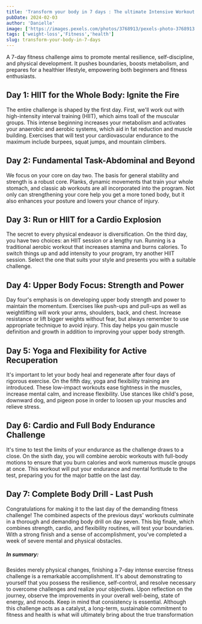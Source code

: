 ```yaml
---
title: 'Transform your body in 7 days : The ultimate Intensive Workout Fitness Challenge'
pubDate: 2024-02-03
author: 'Danielle'
image: ['https://images.pexels.com/photos/3768913/pexels-photo-3768913.jpeg']
tags: ['weight-loss','Fitness','health']
slug: transform-your-body-in-7-days
---
```



A 7-day fitness challenge aims to promote mental resilience, self-discipline, and physical development. It pushes boundaries, boosts metabolism, and prepares for a healthier lifestyle, empowering both beginners and fitness enthusiasts.



## **Day 1: HIIT for the Whole Body: Ignite the Fire**

The entire challenge is shaped by the first day. First, we'll work out with high-intensity interval training (HIIT), which aims toall of the muscular groups. This intense beginning increases your metabolism and activates your anaerobic and aerobic systems, which aid in fat reduction and muscle building. Exercises that will test your cardiovascular endurance to the maximum include burpees, squat jumps, and mountain climbers.


## **Day 2: Fundamental Task-Abdominal and Beyond**

We focus on your core on day two. The basis for general stability and strength is a robust core. Planks, dynamic movements that train your whole stomach, and classic ab workouts are all incorporated into the program. Not only can strengthening your core help you get a more toned body, but it also enhances your posture and lowers your chance of injury.

## **Day 3: Run or HIIT for a Cardio Explosion**

The secret to every physical endeavor is diversification. On the third day, you have two choices: an HIIT session or a lengthy run. Running is a traditional aerobic workout that increases stamina and burns calories. To switch things up and add intensity to your program, try another HIIT session. Select the one that suits your style and presents you with a suitable challenge.

## **Day 4: Upper Body Focus: Strength and Power**

Day four's emphasis is on developing upper body strength and power to maintain the momentum. Exercises like push-ups and pull-ups as well as weightlifting will work your arms, shoulders, back, and chest. Increase resistance or lift bigger weights without fear, but always remember to use appropriate technique to avoid injury. This day helps you gain muscle definition and growth in addition to improving your upper body strength.


## **Day 5: Yoga and Flexibility for Active Recuperation**

It's important to let your body heal and regenerate after four days of rigorous exercise. On the fifth day, yoga and flexibility training are introduced. These low-impact workouts ease tightness in the muscles, increase mental calm, and increase flexibility. Use stances like child's pose, downward dog, and pigeon pose in order to loosen up your muscles and relieve stress.


## **Day 6: Cardio and Full Body Endurance Challenge**

It's time to test the limits of your endurance as the challenge draws to a close. On the sixth day, you will combine aerobic workouts with full-body motions to ensure that you burn calories and work numerous muscle groups at once. This workout will put your endurance and mental fortitude to the test, preparing you for the major battle on the last day.


## **Day 7: Complete Body Drill - Last Push**

Congratulations for making it to the last day of the demanding fitness challenge! The combined aspects of the previous days' workouts culminate in a thorough and demanding body drill on day seven. This big finale, which combines strength, cardio, and flexibility routines, will test your boundaries. With a strong finish and a sense of accomplishment, you've completed a week of severe mental and physical obstacles.


##### In summary:

Besides merely physical changes, finishing a 7-day intense exercise fitness challenge is a remarkable accomplishment. It's about demonstrating to yourself that you possess the resilience, self-control, and resolve necessary to overcome challenges and realize your objectives. Upon reflection on the journey, observe the improvements in your overall well-being, state of energy, and moods. Keep in mind that consistency is essential. Although this challenge acts as a catalyst, a long-term, sustainable commitment to fitness and health is what will ultimately bring about the true transformation
